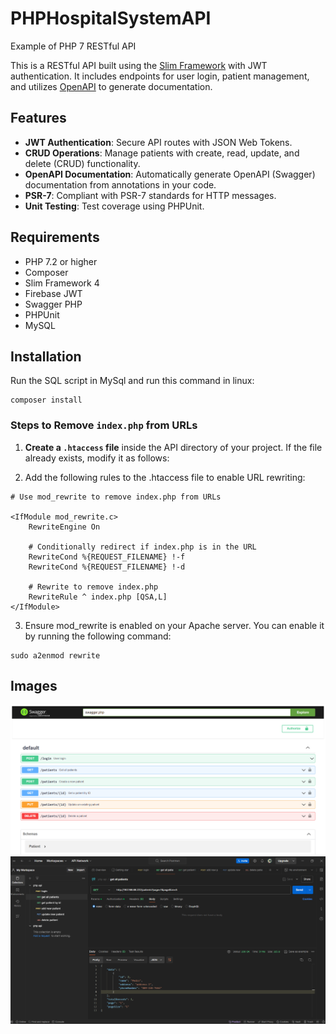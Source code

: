 # PHPHospitalSystemAPI
Example of PHP 7 RESTful API 

This is a RESTful API built using the [Slim Framework](https://www.slimframework.com/) with JWT authentication. It includes endpoints for user login, patient management, and utilizes [OpenAPI](https://swagger.io/specification/) to generate documentation.

## Features

- **JWT Authentication**: Secure API routes with JSON Web Tokens.
- **CRUD Operations**: Manage patients with create, read, update, and delete (CRUD) functionality.
- **OpenAPI Documentation**: Automatically generate OpenAPI (Swagger) documentation from annotations in your code.
- **PSR-7**: Compliant with PSR-7 standards for HTTP messages.
- **Unit Testing**: Test coverage using PHPUnit.

## Requirements

- PHP 7.2 or higher
- Composer
- Slim Framework 4
- Firebase JWT
- Swagger PHP
- PHPUnit
- MySQL

## Installation

Run the SQL script in MySql and run this command in linux: 

```
composer install
```

### Steps to Remove `index.php` from URLs

1. **Create a `.htaccess` file** inside the API directory of your project. If the file already exists, modify it as follows:

2. Add the following rules to the .htaccess file to enable URL rewriting:

```
# Use mod_rewrite to remove index.php from URLs

<IfModule mod_rewrite.c>
    RewriteEngine On
    
    # Conditionally redirect if index.php is in the URL
    RewriteCond %{REQUEST_FILENAME} !-f
    RewriteCond %{REQUEST_FILENAME} !-d
    
    # Rewrite to remove index.php
    RewriteRule ^ index.php [QSA,L]
</IfModule>
```

3. Ensure mod_rewrite is enabled on your Apache server. You can enable it by running the following command:

```
sudo a2enmod rewrite
```

## Images

![image info](./dev/images/swagger.png)
![image info](./dev/images/postman.png)

